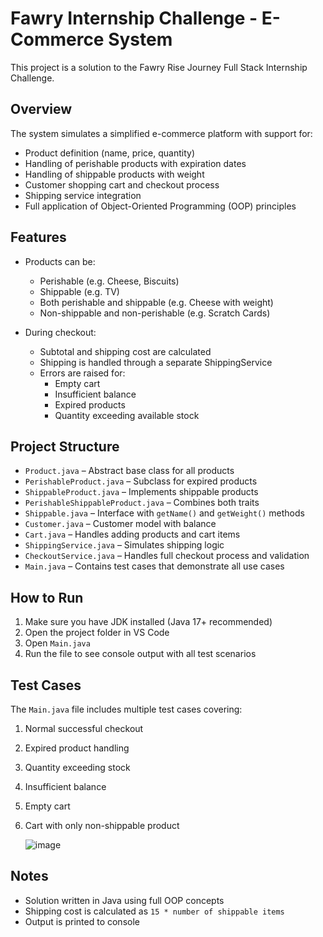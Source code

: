 # Fawry Internship Challenge - E-Commerce System

This project is a solution to the Fawry Rise Journey Full Stack Internship Challenge.

## Overview

The system simulates a simplified e-commerce platform with support for:
- Product definition (name, price, quantity)
- Handling of perishable products with expiration dates
- Handling of shippable products with weight
- Customer shopping cart and checkout process
- Shipping service integration
- Full application of Object-Oriented Programming (OOP) principles

## Features

- Products can be:
  - Perishable (e.g. Cheese, Biscuits)
  - Shippable (e.g. TV)
  - Both perishable and shippable (e.g. Cheese with weight)
  - Non-shippable and non-perishable (e.g. Scratch Cards)

- During checkout:
  - Subtotal and shipping cost are calculated
  - Shipping is handled through a separate ShippingService
  - Errors are raised for:
    - Empty cart
    - Insufficient balance
    - Expired products
    - Quantity exceeding available stock

## Project Structure

- `Product.java` – Abstract base class for all products
- `PerishableProduct.java` – Subclass for expired products
- `ShippableProduct.java` – Implements shippable products
- `PerishableShippableProduct.java` – Combines both traits
- `Shippable.java` – Interface with `getName()` and `getWeight()` methods
- `Customer.java` – Customer model with balance
- `Cart.java` – Handles adding products and cart items
- `ShippingService.java` – Simulates shipping logic
- `CheckoutService.java` – Handles full checkout process and validation
- `Main.java` – Contains test cases that demonstrate all use cases

## How to Run

1. Make sure you have JDK installed (Java 17+ recommended)
2. Open the project folder in VS Code
3. Open `Main.java`
4. Run the file to see console output with all test scenarios

## Test Cases

The `Main.java` file includes multiple test cases covering:

1. Normal successful checkout
2. Expired product handling
3. Quantity exceeding stock
4. Insufficient balance
5. Empty cart
6. Cart with only non-shippable product

   ![image](https://github.com/user-attachments/assets/c3260e09-e18f-4853-8a55-776a4b4bccbf)


## Notes

- Solution written in Java using full OOP concepts
- Shipping cost is calculated as `15 * number of shippable items`
- Output is printed to console
